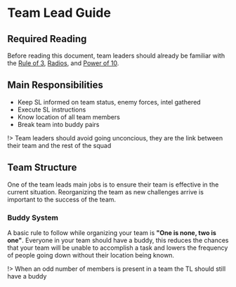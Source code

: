 # Team Lead Guide

## Required Reading
Before reading this document, team leaders should already be familiar with the [Rule of 3](/guides/tactics/ruleof3.md), [Radios](/guides/players/radios.md), and [Power of 10](/guides/tactics/powerof10.md).

## Main Responsibilities
- Keep SL informed on team status, enemy forces, intel gathered
- Execute SL instructions
- Know location of all team members
- Break team into buddy pairs

!> Team leaders should avoid going unconcious, they are the link between their team and the rest of the squad

## Team Structure

One of the team leads main jobs is to ensure their team is effective in the current situation. Reorganizing the team as new challenges arrive is important to the success of the team.

### Buddy System

A basic rule to follow while organizing your team is <b>"One is none, two is one"</b>. Everyone in your team should have a buddy, this reduces the chances that your team will be unable to accomplish a task and lowers the frequency of people going down without their location being known.

!> When an odd number of members is present in a team the TL should still have a buddy
